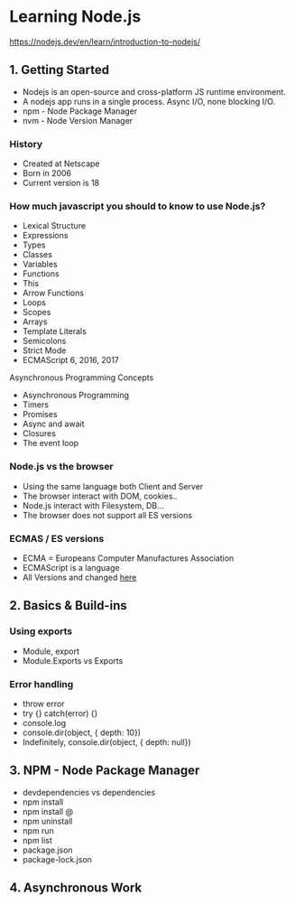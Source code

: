 # Learning Node.js

https://nodejs.dev/en/learn/introduction-to-nodejs/

## 1. Getting Started

- Nodejs is an open-source and cross-platform JS runtime environment.
- A nodejs app runs in a single process. Async I/O, none blocking I/O.
- npm - Node Package Manager
- nvm - Node Version Manager

### History

- Created at Netscape
- Born in 2006
- Current version is 18

### How much javascript you should to know to use Node.js?

- Lexical Structure
- Expressions
- Types
- Classes
- Variables
- Functions
- This
- Arrow Functions
- Loops
- Scopes
- Arrays
- Template Literals
- Semicolons
- Strict Mode
- ECMAScript 6, 2016, 2017

Asynchronous Programming Concepts

- Asynchronous Programming
- Timers
- Promises
- Async and await
- Closures
- The event loop

### Node.js vs the browser

- Using the same language both Client and Server 
- The browser interact with DOM, cookies..
- Node.js interact with Filesystem, DB...
- The browser does not support all ES versions

### ECMAS / ES versions

- ECMA = Europeans Computer Manufactures Association
- ECMAScript is a language
- All Versions and changed [here](https://www.w3schools.com/js/js_versions.asp)

## 2. Basics & Build-ins

### Using exports

- Module, export
- Module.Exports vs Exports

### Error handling

- throw error
- try {} catch(error) {}
- console.log
- console.dir(object, { depth: 10})
- Indefinitely, console.dir(object, { depth: null})

## 3. NPM - Node Package Manager

- devdependencies vs dependencies
- npm install <package-name>
- npm install <package-name>@<version>
- npm uninstall <package-name>
- npm run <script-name>
- npm list
- package.json
- package-lock.json

## 4. Asynchronous Work




